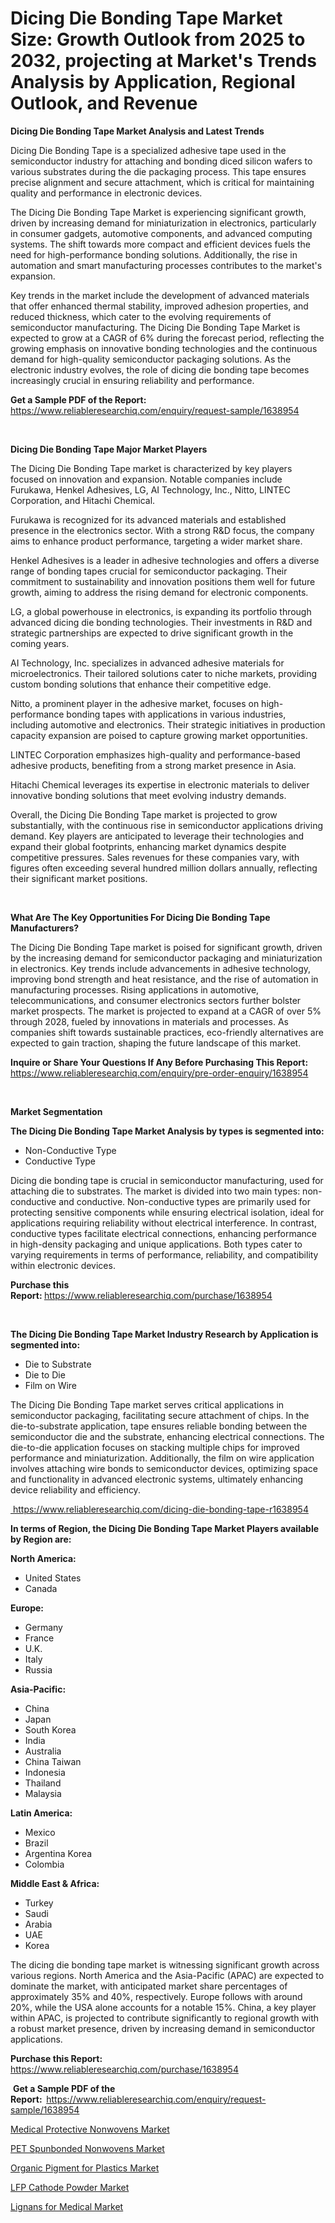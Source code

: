 <p><h1>Dicing Die Bonding Tape Market Size: Growth Outlook from 2025 to 2032, projecting at Market's Trends Analysis by Application, Regional Outlook, and Revenue</h1></p><p><strong>Dicing Die Bonding Tape Market Analysis and Latest Trends</strong></p>
<p><p>Dicing Die Bonding Tape is a specialized adhesive tape used in the semiconductor industry for attaching and bonding diced silicon wafers to various substrates during the die packaging process. This tape ensures precise alignment and secure attachment, which is critical for maintaining quality and performance in electronic devices. </p><p>The Dicing Die Bonding Tape Market is experiencing significant growth, driven by increasing demand for miniaturization in electronics, particularly in consumer gadgets, automotive components, and advanced computing systems. The shift towards more compact and efficient devices fuels the need for high-performance bonding solutions. Additionally, the rise in automation and smart manufacturing processes contributes to the market's expansion.</p><p>Key trends in the market include the development of advanced materials that offer enhanced thermal stability, improved adhesion properties, and reduced thickness, which cater to the evolving requirements of semiconductor manufacturing. The Dicing Die Bonding Tape Market is expected to grow at a CAGR of 6% during the forecast period, reflecting the growing emphasis on innovative bonding technologies and the continuous demand for high-quality semiconductor packaging solutions. As the electronic industry evolves, the role of dicing die bonding tape becomes increasingly crucial in ensuring reliability and performance.</p></p>
<p><strong>Get a Sample PDF of the Report:&nbsp;</strong> <a href="https://www.reliableresearchiq.com/enquiry/request-sample/1638954?utm_campaign=1837&utm_medium=2&utm_source=Github&utm_content=ia&utm_term=02042025&utm_id=dicing-die-bonding-tape">https://www.reliableresearchiq.com/enquiry/request-sample/1638954</a></p>
<p>&nbsp;</p>
<p><strong>Dicing Die Bonding Tape Major Market Players</strong></p>
<p><p>The Dicing Die Bonding Tape market is characterized by key players focused on innovation and expansion. Notable companies include Furukawa, Henkel Adhesives, LG, AI Technology, Inc., Nitto, LINTEC Corporation, and Hitachi Chemical. </p><p>Furukawa is recognized for its advanced materials and established presence in the electronics sector. With a strong R&D focus, the company aims to enhance product performance, targeting a wider market share.</p><p>Henkel Adhesives is a leader in adhesive technologies and offers a diverse range of bonding tapes crucial for semiconductor packaging. Their commitment to sustainability and innovation positions them well for future growth, aiming to address the rising demand for electronic components.</p><p>LG, a global powerhouse in electronics, is expanding its portfolio through advanced dicing die bonding technologies. Their investments in R&D and strategic partnerships are expected to drive significant growth in the coming years.</p><p>AI Technology, Inc. specializes in advanced adhesive materials for microelectronics. Their tailored solutions cater to niche markets, providing custom bonding solutions that enhance their competitive edge.</p><p>Nitto, a prominent player in the adhesive market, focuses on high-performance bonding tapes with applications in various industries, including automotive and electronics. Their strategic initiatives in production capacity expansion are poised to capture growing market opportunities.</p><p>LINTEC Corporation emphasizes high-quality and performance-based adhesive products, benefiting from a strong market presence in Asia. </p><p>Hitachi Chemical leverages its expertise in electronic materials to deliver innovative bonding solutions that meet evolving industry demands. </p><p>Overall, the Dicing Die Bonding Tape market is projected to grow substantially, with the continuous rise in semiconductor applications driving demand. Key players are anticipated to leverage their technologies and expand their global footprints, enhancing market dynamics despite competitive pressures. Sales revenues for these companies vary, with figures often exceeding several hundred million dollars annually, reflecting their significant market positions.</p></p>
<p>&nbsp;</p>
<p><strong>What Are The Key Opportunities For Dicing Die Bonding Tape Manufacturers?</strong></p>
<p><p>The Dicing Die Bonding Tape market is poised for significant growth, driven by the increasing demand for semiconductor packaging and miniaturization in electronics. Key trends include advancements in adhesive technology, improving bond strength and heat resistance, and the rise of automation in manufacturing processes. Rising applications in automotive, telecommunications, and consumer electronics sectors further bolster market prospects. The market is projected to expand at a CAGR of over 5% through 2028, fueled by innovations in materials and processes. As companies shift towards sustainable practices, eco-friendly alternatives are expected to gain traction, shaping the future landscape of this market.</p></p>
<p><strong>Inquire or Share Your Questions If Any Before Purchasing This Report:</strong> <a href="https://www.reliableresearchiq.com/enquiry/pre-order-enquiry/1638954?utm_campaign=1837&utm_medium=2&utm_source=Github&utm_content=ia&utm_term=02042025&utm_id=dicing-die-bonding-tape">https://www.reliableresearchiq.com/enquiry/pre-order-enquiry/1638954</a></p>
<p>&nbsp;</p>
<p><strong>Market Segmentation</strong></p>
<p><strong>The Dicing Die Bonding Tape Market Analysis by types is segmented into:</strong></p>
<p><ul><li>Non-Conductive Type</li><li>Conductive Type</li></ul></p>
<p><p>Dicing die bonding tape is crucial in semiconductor manufacturing, used for attaching die to substrates. The market is divided into two main types: non-conductive and conductive. Non-conductive types are primarily used for protecting sensitive components while ensuring electrical isolation, ideal for applications requiring reliability without electrical interference. In contrast, conductive types facilitate electrical connections, enhancing performance in high-density packaging and unique applications. Both types cater to varying requirements in terms of performance, reliability, and compatibility within electronic devices.</p></p>
<p><strong>Purchase this Report:&nbsp;</strong><a href="https://www.reliableresearchiq.com/purchase/1638954?utm_campaign=1837&utm_medium=2&utm_source=Github&utm_content=ia&utm_term=02042025&utm_id=dicing-die-bonding-tape">https://www.reliableresearchiq.com/purchase/1638954</a></p>
<p>&nbsp;</p>
<p><strong>The Dicing Die Bonding Tape Market Industry Research by Application is segmented into:</strong></p>
<p><ul><li>Die to Substrate</li><li>Die to Die</li><li>Film on Wire</li></ul></p>
<p><p>The Dicing Die Bonding Tape market serves critical applications in semiconductor packaging, facilitating secure attachment of chips. In the die-to-substrate application, tape ensures reliable bonding between the semiconductor die and the substrate, enhancing electrical connections. The die-to-die application focuses on stacking multiple chips for improved performance and miniaturization. Additionally, the film on wire application involves attaching wire bonds to semiconductor devices, optimizing space and functionality in advanced electronic systems, ultimately enhancing device reliability and efficiency.</p></p>
<p><a href="https://www.reliableresearchiq.com/dicing-die-bonding-tape-r1638954?utm_campaign=1837&utm_medium=2&utm_source=Github&utm_content=ia&utm_term=02042025&utm_id=dicing-die-bonding-tape">&nbsp;https://www.reliableresearchiq.com/dicing-die-bonding-tape-r1638954</a></p>
<p><strong>In terms of Region, the Dicing Die Bonding Tape Market Players available by Region are:</strong></p>
<p>
    <p> <strong> North America: </strong>
        <ul>
            <li>United States</li>
            <li>Canada</li>
        </ul>
        </p> 
    <p> <strong> Europe: </strong>
        <ul>
            <li>Germany</li>
            <li>France</li>
            <li>U.K.</li>
            <li>Italy</li>
            <li>Russia</li>
        </ul>
        </p> 
    <p> <strong> Asia-Pacific: </strong>
        <ul>
            <li>China</li>
            <li>Japan</li>
            <li>South Korea</li>
            <li>India</li>
            <li>Australia</li>
            <li>China Taiwan</li>
            <li>Indonesia</li>
            <li>Thailand</li>
            <li>Malaysia</li>
        </ul>
        </p> 
    <p> <strong> Latin America: </strong>
        <ul>
            <li>Mexico</li>
            <li>Brazil</li>
            <li>Argentina Korea</li>
            <li>Colombia</li>
        </ul>
        </p> 
    <p> <strong> Middle East & Africa: </strong>
        <ul>
            <li>Turkey</li>
            <li>Saudi</li>
            <li>Arabia</li>
            <li>UAE</li>
            <li>Korea</li>
        </ul>
    </p>
    </p>
<p><p>The dicing die bonding tape market is witnessing significant growth across various regions. North America and the Asia-Pacific (APAC) are expected to dominate the market, with anticipated market share percentages of approximately 35% and 40%, respectively. Europe follows with around 20%, while the USA alone accounts for a notable 15%. China, a key player within APAC, is projected to contribute significantly to regional growth with a robust market presence, driven by increasing demand in semiconductor applications.</p></p>
<p><strong>Purchase this Report: </strong><a href="https://www.reliableresearchiq.com/purchase/1638954?utm_campaign=1837&utm_medium=2&utm_source=Github&utm_content=ia&utm_term=02042025&utm_id=dicing-die-bonding-tape">https://www.reliableresearchiq.com/purchase/1638954</a></p>
<p>&nbsp;<strong>Get a Sample PDF of the Report:&nbsp;&nbsp;</strong><a href="https://www.reliableresearchiq.com/enquiry/request-sample/1638954?utm_campaign=1837&utm_medium=2&utm_source=Github&utm_content=ia&utm_term=02042025&utm_id=dicing-die-bonding-tape">https://www.reliableresearchiq.com/enquiry/request-sample/1638954</a></p>
<p><strong></strong></p>
<p><p><a href="https://github.com/dekamrapinq1/Market-Research-Report-List-1/blob/main/medical-protective-nonwovens-market.md?utm_campaign=1837&utm_medium=2&utm_source=Github&utm_content=ia&utm_term=02042025&utm_id=dicing-die-bonding-tape">Medical Protective Nonwovens Market</a></p><p><a href="https://github.com/spineamosa0e/Market-Research-Report-List-1/blob/main/pet-spunbonded-nonwovens-market.md?utm_campaign=1837&utm_medium=2&utm_source=Github&utm_content=ia&utm_term=02042025&utm_id=dicing-die-bonding-tape">PET Spunbonded Nonwovens Market</a></p><p><a href="https://github.com/waldarolka1j/Market-Research-Report-List-1/blob/main/organic-pigment-for-plastics-market.md?utm_campaign=1837&utm_medium=2&utm_source=Github&utm_content=ia&utm_term=02042025&utm_id=dicing-die-bonding-tape">Organic Pigment for Plastics Market</a></p><p><a href="https://github.com/dumanelina6v/Market-Research-Report-List-1/blob/main/lfp-cathode-powder-market.md?utm_campaign=1837&utm_medium=2&utm_source=Github&utm_content=ia&utm_term=02042025&utm_id=dicing-die-bonding-tape">LFP Cathode Powder Market</a></p><p><a href="https://github.com/maaniwilka9y/Market-Research-Report-List-1/blob/main/lignans-for-medical-market.md?utm_campaign=1837&utm_medium=2&utm_source=Github&utm_content=ia&utm_term=02042025&utm_id=dicing-die-bonding-tape">Lignans for Medical Market</a></p></p>